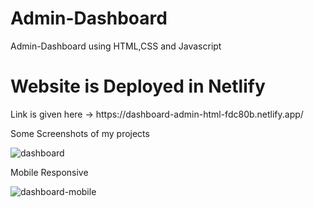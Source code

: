 # Admin-Dashboard
Admin-Dashboard using HTML,CSS and Javascript
<h1>Website is Deployed in Netlify</h1>
Link is given here -> https://dashboard-admin-html-fdc80b.netlify.app/

Some Screenshots of my projects

![dashboard](https://user-images.githubusercontent.com/78073395/171055912-de3d23c7-3b13-4909-a2e0-d085a0b92847.png)

Mobile Responsive

![dashboard-mobile](https://user-images.githubusercontent.com/78073395/171055921-39e2444d-08b3-4200-beb8-4862c4b59769.png)
